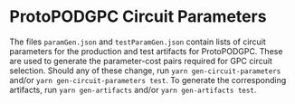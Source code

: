# ProtoPODGPC Circuit Parameters

The files `paramGen.json` and `testParamGen.json` contain lists of circuit parameters for the production and test artifacts for ProtoPODGPC. These are used to generate the parameter-cost pairs required for GPC circuit selection. Should any of these change, run `yarn gen-circuit-parameters` and/or `yarn gen-circuit-parameters test`. To generate the corresponding artifacts, run `yarn gen-artifacts` and/or `yarn gen-artifacts test`.
